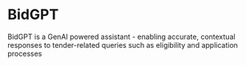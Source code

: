 # BidGPT
BidGPT is a GenAI powered assistant - enabling accurate, contextual responses to tender-related queries such as eligibility and application processes
